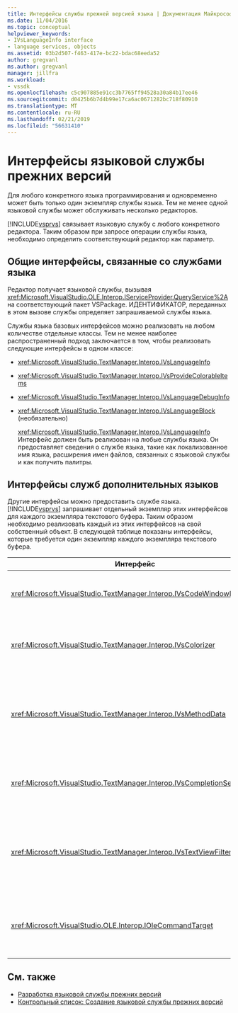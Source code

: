 ```yaml
---
title: Интерфейсы службы прежней версией языка | Документация Майкрософт
ms.date: 11/04/2016
ms.topic: conceptual
helpviewer_keywords:
- IVsLanguageInfo interface
- language services, objects
ms.assetid: 03b2d507-f463-417e-bc22-bdac68eeda52
author: gregvanl
ms.author: gregvanl
manager: jillfra
ms.workload:
- vssdk
ms.openlocfilehash: c5c907885e91cc3b7765ff94528a30a84b17ee46
ms.sourcegitcommit: d0425b6b7d4b99e17ca6ac0671282bc718f80910
ms.translationtype: MT
ms.contentlocale: ru-RU
ms.lasthandoff: 02/21/2019
ms.locfileid: "56631410"
---
```

# <a name="legacy-language-service-interfaces"></a>Интерфейсы языковой службы прежних версий
Для любого конкретного языка программирования и одновременно может быть только один экземпляр службы языка. Тем не менее одной языковой службы может обслуживать несколько редакторов.

 [!INCLUDE[vsprvs](../../code-quality/includes/vsprvs_md.md)] связывает языковую службу с любого конкретного редактора. Таким образом при запросе операции службы языка, необходимо определить соответствующий редактор как параметр.

## <a name="common-interfaces-associated-with-language-services"></a>Общие интерфейсы, связанные со службами языка
 Редактор получает языковой службы, вызывая <xref:Microsoft.VisualStudio.OLE.Interop.IServiceProvider.QueryService%2A> на соответствующий пакет VSPackage. ИДЕНТИФИКАТОР, переданных в этом вызове службы определяет запрашиваемой службы языка.

 Службы языка базовых интерфейсов можно реализовать на любом количестве отдельные классы. Тем не менее наиболее распространенный подход заключается в том, чтобы реализовать следующие интерфейсы в одном классе:

- <xref:Microsoft.VisualStudio.TextManager.Interop.IVsLanguageInfo>

- <xref:Microsoft.VisualStudio.TextManager.Interop.IVsProvideColorableItems>

- <xref:Microsoft.VisualStudio.TextManager.Interop.IVsLanguageDebugInfo>

- <xref:Microsoft.VisualStudio.TextManager.Interop.IVsLanguageBlock> (необязательно)

  <xref:Microsoft.VisualStudio.TextManager.Interop.IVsLanguageInfo> Интерфейс должен быть реализован на любые службы языка. Он предоставляет сведения о службе языка, такие как локализованное имя языка, расширения имен файлов, связанных с языковой службы и как получить палитры.

## <a name="additional-language-service-interfaces"></a>Интерфейсы служб дополнительных языков
 Другие интерфейсы можно предоставить службе языка. [!INCLUDE[vsprvs](../../code-quality/includes/vsprvs_md.md)] запрашивает отдельный экземпляр этих интерфейсов для каждого экземпляра текстового буфера. Таким образом необходимо реализовать каждый из этих интерфейсов на свой собственный объект. В следующей таблице показаны интерфейсы, которые требуется один экземпляр каждого экземпляра текстового буфера.

|Интерфейс|Описание|
|---------------|-----------------|
|<xref:Microsoft.VisualStudio.TextManager.Interop.IVsCodeWindowManager>|Управляет окна кода элементы оформления, например раскрывающейся панелью. Этот интерфейс можно получить с помощью <xref:Microsoft.VisualStudio.TextManager.Interop.IVsLanguageInfo.GetCodeWindowManager%2A> метод. Имеется один <xref:Microsoft.VisualStudio.TextManager.Interop.IVsCodeWindowManager> каждого окна кода.|
|<xref:Microsoft.VisualStudio.TextManager.Interop.IVsColorizer>|Окрашивает ключевые слова языка и разделители. Этот интерфейс можно получить с помощью <xref:Microsoft.VisualStudio.TextManager.Interop.IVsLanguageInfo.GetColorizer%2A> метод. <xref:Microsoft.VisualStudio.TextManager.Interop.IVsColorizer> вызывается во время рисования. Избегайте большого количества вычислений работы внутри <xref:Microsoft.VisualStudio.TextManager.Interop.IVsColorizer> или может наблюдаться снижение производительности.|
|<xref:Microsoft.VisualStudio.TextManager.Interop.IVsMethodData>|Предоставляет параметр подсказок IntelliSense. Когда служба языка распознает символ, который указывает на данные, метод должен быть отображения, например открывающей круглой скобкой, он вызывает <xref:Microsoft.VisualStudio.TextManager.Interop.IVsMethodTipWindow.SetMethodData%2A> метод для уведомления текст view, языковая служба готова для отображения в подсказке сведений о параметрах. Представление текста затем выполняет обратный вызов языковой службы с помощью методов класса <xref:Microsoft.VisualStudio.TextManager.Interop.IVsMethodData> интерфейс, чтобы получить сведения, необходимые для отображения всплывающей подсказки.|
|<xref:Microsoft.VisualStudio.TextManager.Interop.IVsCompletionSet>|Обеспечивает завершение операторов IntelliSense. Когда служба языка будет готов для отображения списка завершения, он вызывает <xref:Microsoft.VisualStudio.TextManager.Interop.IVsTextView.UpdateCompletionStatus%2A> метод для представления текста. Представление текста затем выполняет обратный вызов языковой службы, с помощью методов <xref:Microsoft.VisualStudio.TextManager.Interop.IVsCompletionSet> объекта.|
|<xref:Microsoft.VisualStudio.TextManager.Interop.IVsTextViewFilter>|Позволяет изменять представления текста, с помощью обработчика команды. Класс, в которой выполнять <xref:Microsoft.VisualStudio.TextManager.Interop.IVsTextViewFilter> также должен реализовать интерфейс <xref:Microsoft.VisualStudio.OLE.Interop.IOleCommandTarget> интерфейс. Получает представление текста <xref:Microsoft.VisualStudio.TextManager.Interop.IVsTextViewFilter> объекта, запросив <xref:Microsoft.VisualStudio.OLE.Interop.IOleCommandTarget> объект, передаваемый в <xref:Microsoft.VisualStudio.TextManager.Interop.IVsTextView.AddCommandFilter%2A> метод. Должен быть один <xref:Microsoft.VisualStudio.TextManager.Interop.IVsTextViewFilter> для каждого представления.|
|<xref:Microsoft.VisualStudio.OLE.Interop.IOleCommandTarget>|Перехватывание команд, который пользователь вводит в окно кода. Отслеживать выходные данные из вашей <xref:Microsoft.VisualStudio.OLE.Interop.IOleCommandTarget> реализации для предоставления специальных завершений информации и просмотреть изменения<br /><br /> Для передачи в <xref:Microsoft.VisualStudio.OLE.Interop.IOleCommandTarget> объект для представления текста, вызов <xref:Microsoft.VisualStudio.TextManager.Interop.IVsTextView.AddCommandFilter%2A>.|

## <a name="see-also"></a>См. также
- [Разработка языковой службы прежних версий](../../extensibility/internals/developing-a-legacy-language-service.md)
- [Контрольный список: Создание языковой службы прежних версий](../../extensibility/internals/checklist-creating-a-legacy-language-service.md)